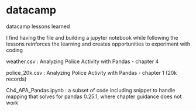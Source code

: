 # datacamp
datacamp lessons learned

I find having the file and building a jupyter notebook while following the lessons reinforces the learning and creates opportunities to experiment with coding

weather.csv : Analyzing Police Activity with Pandas - chapter 4

police_20k.csv : Analyzing Police Activity with Pandas - chapter 1 (20k records)

Ch4_APA_Pandas.ipynb : a subset of code including snippet to handle mapping that solves for pandas 0.25.1, where chapter guidance does not work

